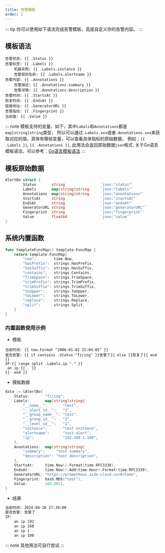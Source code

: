 ```yaml
---
title: 告警模板
order: 2
---
```


::: tip
你可以使用如下语法完成告警模板，高度自定义你的告警内容。
:::

## 模板语法

```tpl
告警状态: {{ .Status }}
告警标签: {{ .Labels }}
	机器实例: {{ .Labels.instance }}
	告警规则名称: {{ .Labels.alertname }}
告警内容: {{ .Annotations }}
	告警描述: {{ .Annotations.summary }}
	告警详情: {{ .Annotations.description }}
告警时间: {{ .StartsAt }}
恢复时间: {{ .EndsAt }}
链接地址: {{ .GeneratorURL }}
告警指纹: {{ .Fingerprint }}
当前值: {{ .Value }}
```

::: note
  模板支持的变量，如下，其中`Labels`和`Annotations`都是`map[string]string`类型， 所以可以通过`.Labels.xxx`或者`.Annotations.xxx`来获取对应的值，具体有哪些变量，可以查看具体指标的原始数据， 例如：`{{ .Labels }}`, `{{ .Annotations }}`, 此用法会返回原始数据`json`格式.
  关于Go语言模板语法，可以参考：[Go语言模板语法](https://golang.org/pkg/text/template/)
:::

## 模板原始数据

```go
AlertBo struct {
		Status       string                `json:"status"`
		Labels       map[string]string     `json:"labels"`
		Annotations  map[string]string     `json:"annotations"`
		StartsAt     string                `json:"startsAt"`
		EndsAt       string                `json:"endsAt"`
		GeneratorURL string                `json:"generatorURL"`
		Fingerprint  string                `json:"fingerprint"`
		Value        float64               `json:"value"`
}
```

## 系统内置函数

```go
func templateFuncMap() template.FuncMap {
	return template.FuncMap{
		"now":        time.Now,
		"hasPrefix":  strings.HasPrefix,
		"hasSuffix":  strings.HasSuffix,
		"contains":   strings.Contains,
		"TrimSpace":  strings.TrimSpace,
		"trimPrefix": strings.TrimPrefix,
		"trimSuffix": strings.TrimSuffix,
		"toUpper":    strings.ToUpper,
		"toLower":    strings.ToLower,
		"replace":    strings.Replace,
		"split":      strings.Split,
	}
}
```

### 内置函数使用示例

* 模板
  
```tpl
当前时间: {{ now.Format "2006-01-02 15:04:05" }}
是否告警: {{ if contains .Status "firing" }}告警了{{ else }}恢复了{{ end }}
IP:{{ range split .Labels.ip "." }}
 an ip {{ . }}
{{- end }}
```

* 模板数据

```go
data := &AlertBo{
    Status:       "firing",
    Labels:       map[string]string{
        "__name__":       "test",
        "__alert_id__":   "1",
        "__group_name__": "test",
        "__group_id__":   "1",
        "__level_id__":   "1",
        "instance":       "test-instance",
        "alertname":      "test-alert",
        "ip":             "192.168.1.100",
    },
    Annotations:  map[string]string{
        "summary":     "test summary",
        "description": "test description",
    },
    StartsAt:     time.Now().Format(time.RFC3339),
    EndsAt:       time.Now().Add(time.Hour).Format(time.RFC3339),
    GeneratorURL: "https://prometheus.aide-cloud.cn/#/home",
    Fingerprint:  hash.MD5("test"),
    Value:        100.0011,
}
```

* 结果

```bash
当前时间: 2024-04-26 17:39:00
是否告警: 告警了
IP:
    an ip 192
    an ip 168
    an ip 1
    an ip 100
```

::: note
    其他用法可自行尝试
:::
